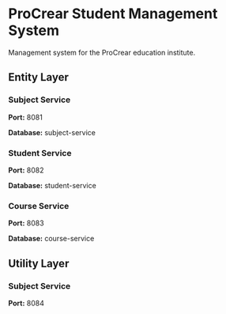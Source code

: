 # ProCrear Student Management System
Management system for the ProCrear education institute.

## Entity Layer
### Subject Service
**Port:** 8081

**Database:** subject-service

### Student Service
**Port:** 8082

**Database:** student-service

### Course Service
**Port:** 8083

**Database:** course-service

## Utility Layer
### Subject Service
**Port:** 8084
